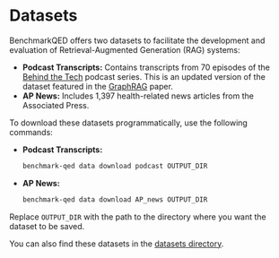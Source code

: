 # Datasets

BenchmarkQED offers two datasets to facilitate the development and evaluation of Retrieval-Augmented Generation (RAG) systems:

- **Podcast Transcripts:** Contains transcripts from 70 episodes of the [Behind the Tech](https://www.microsoft.com/en-us/behind-the-tech) podcast series. This is an updated version of the dataset featured in the [GraphRAG](https://arxiv.org/abs/2404.16130) paper.
- **AP News:** Includes 1,397 health-related news articles from the Associated Press.

To download these datasets programmatically, use the following commands:

- **Podcast Transcripts:**
    ```sh
    benchmark-qed data download podcast OUTPUT_DIR
    ```
- **AP News:**
    ```sh
    benchmark-qed data download AP_news OUTPUT_DIR
    ```

Replace `OUTPUT_DIR` with the path to the directory where you want the dataset to be saved.

You can also find these datasets in the [datasets directory](https://github.com/microsoft/benchmark-qed/tree/main/datasets).